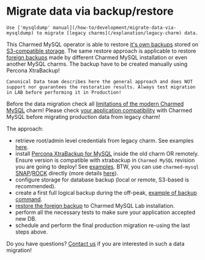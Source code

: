 # Migrate data via backup/restore

```{note}
Use ['mysqldump' manual](/how-to/development/migrate-data-via-mysqldump) to migrate [legacy charms](/explanation/legacy-charm) data.
```

This Charmed MySQL operator is able to restore [it's own backups](/how-to/back-up-and-restore/restore-a-backup) stored on [S3-compatible storage](/how-to/back-up-and-restore/configure-s3-aws). The same restore approach is applicable to restore [foreign backups](/how-to/back-up-and-restore/migrate-a-cluster) made by different Charmed MySQL installation or even another MySQL charms. The backup have to be created manually using Percona XtraBackup!

```{warning}
Canonical Data team describes here the general approach and does NOT support nor guarantees the restoration results. Always test migration in LAB before performing it in Production!
```

Before the data migration check all [limitations of the modern Charmed MySQL](/reference/system-requirements) charm!
Please check [your application compatibility](/explanation/legacy-charm) with Charmed MySQL before migrating production data from legacy charm!

The approach:

* retrieve root/admin level credentials from legacy charm. See examples [here](/how-to/development/migrate-data-via-mysqldump).
* install [Percona XtraBackup for MySQL](https://www.percona.com/software/mysql-database/percona-xtrabackup) inside the old charm OR remotely. Ensure version is compatible with xtrabackup in `Charmed MySQL` revision you are going to deploy! See [examples](https://docs.percona.com/percona-xtrabackup/8.0/installation.html). BTW, you can use `charmed-mysql` [SNAP](https://snapcraft.io/charmed-mysql)/[ROCK](https://github.com/canonical/charmed-mysql-rock) directly (more details [here](/explanation/architecture)).
* configure storage for database backup (local or remote, S3-based is recommended).
* create a first full logical backup during the off-peak, [example of backup command](https://github.com/canonical/mysql-operator/blob/main/lib/charms/mysql/v0/mysql.py#L2160-L2185).
* [restore the foreign backup](/how-to/back-up-and-restore/migrate-a-cluster) to Charmed MySQL Lab installation.
* perform all the necessary tests to make sure your application accepted new DB.
* schedule and perform the final production migration re-using the last steps above.

Do you have questions? [Contact us](/reference/contacts) if you are interested in such a data migration!

